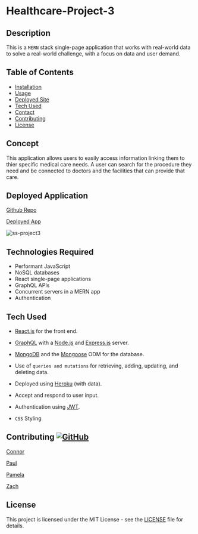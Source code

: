 # Healthcare-Project-3


## Description

This is a `MERN` stack single-page application that works with real-world data to solve a real-world challenge, with a focus on data and user demand.

## Table of Contents

- [Installation](#installation)
- [Usage](#usage)
- [Deployed Site](#deployed-application)
- [Tech Used](#tech-used)
- [Contact](#contributing)
- [Contributing](#contributing)
- [License](#license)


## Concept

This application allows users to easily access information linking them to thier specific medical care needs. A user can search for the procedure they need and be connected to doctors and the facilities that can provide that care.


## Deployed Application

[Github Repo](https://github.com/crhodes111/Healthcare-Project-3/)

[Deployed App](https://quiet-dawn-07208.herokuapp.com/)

![ss-project3](https://user-images.githubusercontent.com/87335354/149222749-6d50be6c-83ef-463d-bc07-4d60b2adcddf.png)


## Technologies Required

* Performant JavaScript
* NoSQL databases
* React single-page applications
* GraphQL APIs
* Concurrent servers in a MERN app
* Authentication


## Tech Used

* [React.js](https://reactjs.org/) for the front end.

* [GraphQL](https://graphql.org/) with a [Node.js](https://nodejs.org/) and [Express.js](https://expressjs.com/) server.

* [MongoDB](https://www.mongodb.com/) and the [Mongoose](https://mongoosejs.com/) ODM for the database.

* Use of `queries and mutations` for retrieving, adding, updating, and deleting data.

* Deployed using [Heroku](https://www.heroku.com/) (with data).

* Accept and respond to user input.

* Authentication using [JWT](https://jwt.io/).

* `CSS` Styling


## Contributing [![GitHub](https://img.shields.io/badge/--181717?logo=github&logoColor=ffffff)](https://github.com/)

[Connor](https://github.com/crhodes111)

[Paul](https://github.com/PaulThomasWI)

[Pamela](https://github.com/pamelac21)

[Zach](https://github.com/Nativeblanks)


## License

This project is licensed under the MIT License - see the [LICENSE](LICENSE) file for details.




